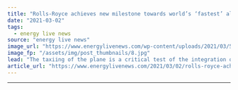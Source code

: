 ```yaml
---
title: "Rolls-Royce achieves new milestone towards world’s ‘fastest’ all-electric aircraft"
date: "2021-03-02"
tags: 
  - energy live news
source: "energy live news"
image_url: "https://www.energylivenews.com/wp-content/uploads/2021/03/50971852458_0731944ed9_c.jpg"
image_fp: "/assets/img/post_thumbnails/8.jpg"
lead: "The taxiing of the plane is a critical test of the integration of the aircraft’s propulsion system, ahead of actual flight-testing, which has been planned for the Spring"
article_url: "https://www.energylivenews.com/2021/03/02/rolls-royce-achieves-new-milestone-towards-worlds-fastest-all-electric-aircraft/"
---
```


---
